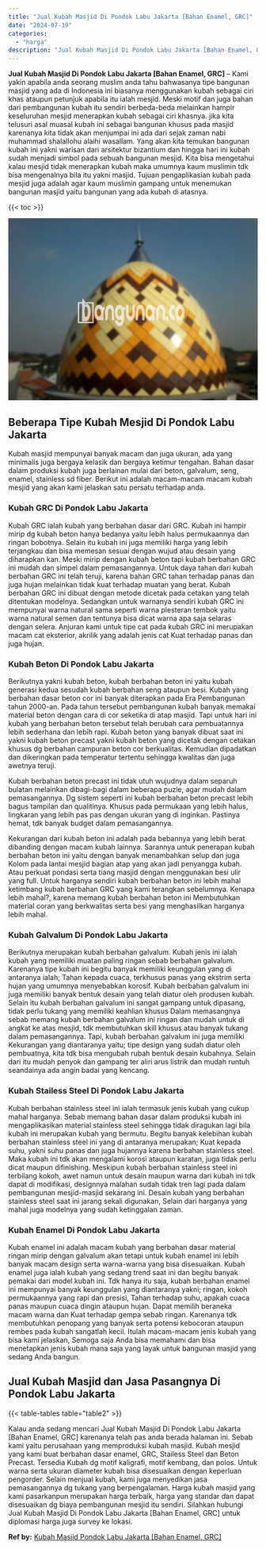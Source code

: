 ```yaml
---
title: "Jual Kubah Masjid Di Pondok Labu Jakarta [Bahan Enamel, GRC]"
date: "2024-07-19"
categories: 
  - "harga"
description: "Jual Kubah Masjid Di Pondok Labu Jakarta [Bahan Enamel, GRC]. Kalau anda sedang mencari Jual Kubah Masjid Di Pondok Labu Jakarta [Bahan Enamel, GRC] karena..."
---
```


**Jual Kubah Masjid Di Pondok Labu Jakarta \[Bahan Enamel, GRC\]** – Kami yakin apabila anda seorang muslim anda tahu bahwasanya tipe bangunan masjid yang ada di Indonesia ini biasanya menggunakan kubah sebagai ciri khas ataupun petunjuk apabila itu ialah mesjid. Meski motif dan juga bahan dari pembangunan kubah itu sendiri berbeda-beda melainkan hampir keseluruhan mesjid menerapkan kubah sebagai ciri khasnya. jika kita telusuri asal muasal kubah ini sebagai bangunan khusus pada masjid karenanya kita tidak akan menjumpai ini ada dari sejak zaman nabi muhammad shalallohu alaihi wasallam. Yang akan kita temukan bangunan kubah ini yakni warisan dari arsitektur bizantium dan hingga hari ini kubah sudah menjadi simbol pada sebuah bangunan mesjid. Kita bisa mengetahui kalau mesjid tidak menerapkan kubah maka umumnya kaum muslimin tdk bisa mengenalnya bila itu yakni masjid. Tujuan pengaplikasian kubah pada mesjid juga adalah agar kaum muslimin gampang untuk menemukan bangunan masjid yaitu bangunan yang ada kubah di atasnya.

{{< toc >}}

![Jual Kubah Masjid Di Pondok Labu Jakarta [Bahan Enamel, GRC]](/images/jual-kubah-masjid-37.png)

## Beberapa Tipe Kubah Mesjid Di Pondok Labu Jakarta

Kubah masjid mempunyai banyak macam dan juga ukuran, ada yang minimalis juga bergaya kelasik dan bergaya ketimur tengahan. Bahan dasar dalam produksi kubah juga berlainan mulai dari beton, galvalum, seng, enamel, stainless sd fiber. Berikut ini adalah macam-macam macam kubah mesjid yang akan kami jelaskan satu persatu terhadap anda.

### Kubah GRC Di Pondok Labu Jakarta

Kubah GRC ialah kubah yang berbahan dasar dari GRC. Kubah ini hampir mirip dg kubah beton hanya bedanya yaitu lebih halus permukaannya dan ringan bobotnya. Selain itu kubah ini juga memiliki harga yang lebih terjangkau dan bisa memesan sesuai dengan wujud atau desain yang diharapkan kan. Meski mirip dengan kubah beton tapi kubah berbahan GRC ini mudah dan simpel dalam pemasangannya. Untuk daya tahan dari kubah berbahan GRC ini telah teruji, karena bahan GRC tahan terhadap panas dan juga hujan melainkan tidak kuat terhadap muatan yang berat. Kubah berbahan GRC ini dibuat dengan metode dicetak pada cetakan yang telah ditentukan modelnya. Sedangkan untuk warnanya sendiri kubah GRC ini mempunyai warna natural sama seperti warna plesteran tembok yaitu warna natural semen dan tentunya bisa dicat warna apa saja selaras dengan selera. Anjuran kami untuk tipe cat pada kubah GRC ini merupakan macam cat eksterior, akrilik yang adalah jenis cat Kuat terhadap panas dan juga hujan.

### Kubah Beton Di Pondok Labu Jakarta

Berikutnya yakni kubah beton, kubah berbahan beton ini yaitu kubah generasi kedua sesudah kubah berbahan seng ataupun besi. Kubah yang berbahan dasar beton cor ini banyak diterapkan pada Era Pembangunan tahun 2000-an. Pada tahun tersebut pembangunan kubah banyak memakai material beton dengan cara di cor seketika di atap masjid. Tapi untuk hari ini kubah yang berbahan beton tersebut telah berubah cara pembuatannya lebih sederhana dan lebih rapi. Kubah beton yang banyak dibuat saat ini yakni kubah beton precast yakni kubah beton yang dicetak dengan cetakan khusus dg berbahan campuran beton cor berkualitas. Kemudian dipadatkan dan dikeringkan pada temperatur tertentu sehingga kwalitas dan juga awetnya teruji.

Kubah berbahan beton precast ini tidak utuh wujudnya dalam separuh bulatan melainkan dibagi-bagi dalam beberapa puzle, agar mudah dalam pemasangannya. Dg sistem seperti ini kubah berbahan beton precast lebih bagus tampilan dan qualitinya. Khusus pada permukaan yang lebih halus, lingkaran yang lebih pas pas dengan ukuran yang di inginkan. Pastinya hemat, tdk banyak budget dalam pemasangannya.

Kekurangan dari kubah beton ini adalah pada bebannya yang lebih berat dibanding dengan macam kubah lainnya. Sarannya untuk penerapan kubah berbahan beton ini yaitu dengan banyak menambahkan selup dan juga Kolom pada lantai mesjid bagian atap yang akan jadi penyangga kubah. Atau perkuat pondasi serta tiang masjid dengan menggunakan besi ulir yang full. Untuk harganya sendiri kubah berbahan beton ini lebih mahal ketimbang kubah berbahan GRC yang kami terangkan sebelumnya. Kenapa lebih mahal?, karena memang kubah berbahan beton ini Membutuhkan material coran yang berkwalitas serta besi yang menghasilkan harganya lebih mahal.

### Kubah Galvalum Di Pondok Labu Jakarta

Berikutnya merupakan kubah berbahan galvalum. Kubah jenis ini ialah kubah yang memiliki muatan paling ringan sebab berbahan galvalum. Karenanya tipe kubah ini begitu banyak memiliki keunggulan yang di antaranya ialah; Tahan kepada cuaca, terkhusus panas yang ekstrim serta hujan yang umumnya menyebabkan korosif. Kubah berbahan galvalum ini juga memiliki banyak bentuk desain yang telah diatur oleh produsen kubah. Selain itu kubah berbahan galvalum ini sangat gampang untuk dipasang, tidak perlu tukang yang memiliki keahlian khusus Dalam memasangnya sebab memang kubah berbahan galvalum ini ringan dan mudah untuk di angkat ke atas mesjid, tdk membutuhkan skill khusus atau banyak tukang dalam pemasangannya. Tapi, kubah berbahan galvalum ini juga memiliki Kekurangan yang diantaranya yaitu; tipe design yang sudah diatur oleh pembuatnya, kita tdk bisa mengubah rubah bentuk desain kubahnya. Selain dari itu mudah penyok dan gampang ter aliri arus listrik dan mudah runtuh seandainya ada angin badai yang kencang.

### Kubah Stailess Steel Di Pondok Labu Jakarta

Kubah berbahan stainless steel ini ialah termasuk jenis kubah yang cukup mahal harganya. Sebab memang bahan dasar dalam produksi kubah ini mengaplikasikan material stainless steel sehingga tidak diragukan lagi bila kubah ini merupakan kubah yang bermutu. Begitu banyak kelebihan kubah berbahan stainless steel ini yang di antaranya merupakan; Kuat kepada suhu, yakni suhu panas dan juga hujannya karena berbahan stainless steel. Maka kubah ini tdk akan mengalami korosi ataupun karatan, juga tidak perlu dicat maupun difinishing. Meskipun kubah berbahan stainless steel ini terbilang kokoh, awet namun untuk desain maupun warna dari kubah ini tdk dapat di modifikasi, designnya malahan sudah tidak tren lagi pada dalam pembangunan mesjid-masjid sekarang ini. Desain kubah yang berbahan stainless steel saat ini jarang sekali digunakan, Selain dari harganya yang mahal juga modelnya yang sudah ketinggalan zaman.

### Kubah Enamel Di Pondok Labu Jakarta

Kubah enamel ini adalah macam kubah yang berbahan dasar material ringan mirip dengan galvalum akan tetapi untuk kubah enamel ini lebih banyak macam design serta warna-warna yang bisa disesuaikan. Kubah enamel juga ialah kubah yang sedang trend saat ini dan begitu banyak pemakai dari model kubah ini. Tdk hanya itu saja, kubah berbahan enamel ini mempunyai banyak keunggulan yang diantaranya yakni; ringan, kokoh permukaannya yang rapi dan presisi, Tahan terhadap suhu, apakah cuaca panas maupun cuaca dingin ataupun hujan. Dapat memilih beraneka macam warna dan Kuat terhadap gempa sebab ringan. Karenanya tdk membutuhkan penopang yang banyak serta potensi kebocoran ataupun rembes pada kubah sangatlah kecil. Itulah macam-macam jenis kubah yang bisa kami jelaskan, Semoga saja Anda bisa memahami dan bisa menetapkan jenis kubah mana saja yang layak untuk bangunan masjid yang sedang Anda bangun.

## Jual Kubah Masjid dan Jasa Pasangnya Di Pondok Labu Jakarta

{{< table-tables table="table2" >}}

Kalau anda sedang mencari Jual Kubah Masjid Di Pondok Labu Jakarta \[Bahan Enamel, GRC\] karenanya telah pas anda berada halaman ini. Sebab kami yaitu perusahaan yang memproduksi kubah masjid. Kubah mesjid yang kami buat berbahan dasar enamel, GRC, Stailess Steel dan Beton Precast. Tersedia Kubah dg motif kaligrafi, motif kembang, dan polos. Untuk warna serta ukuran diameter kubah bisa disesuaikan dengan keperluan pengorder. Selain menjual kubah, kami juga menyedikan jasa pemasangannya dg tukang yang berpengalaman. Harga kubah masjid yang kami pasarkanpun merupakan harga terbaik, harga yang standar dan dapat disesuaikan dg biaya pembangunan mesjid itu sendiri. Silahkan hubungi Jual Kubah Masjid Di Pondok Labu Jakarta \[Bahan Enamel, GRC\] untuk diplomasi harga juga survey ke lokasi.

**Ref by:** [Kubah Masjid Pondok Labu Jakarta [Bahan Enamel, GRC]](https://id.wikipedia.org/wiki/Kubah)
